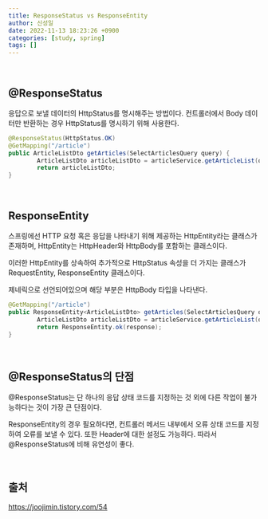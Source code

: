 ```yaml
---
title: ResponseStatus vs ResponseEntity
author: 신성일
date: 2022-11-13 18:23:26 +0900
categories: [study, spring]
tags: []
---
```


​	

## @ResponseStatus

응답으로 보낼 데이터의 HttpStatus를 명시해주는 방법이다. 컨트롤러에서 Body 데이터만 반환하는 경우 HttpStatus를 명시하기 위해 사용한다.

```java
@ResponseStatus(HttpStatus.OK)
@GetMapping("/article")
public ArticleListDto getArticles(SelectArticlesQuery query) {
		ArticleListDto articleListDto = articleService.getArticleList(query);
		return articleListDto;
}
```

<Br/>

## ResponseEntity

스프링에선 HTTP 요청 혹은 응답을 나타내기 위해 제공하는 HttpEntity라는 클래스가 존재하며, HttpEntity는 HttpHeader와 HttpBody를 포함하는 클래스이다.

이러한 HttpEntity를 상속하여 추가적으로 HttpStatus 속성을 더 가지는 클래스가 RequestEntity, ResponseEntity 클래스이다. 

제네릭으로 선언되어있으며 해당 부분은 HttpBody 타입을 나타낸다.

```java
@GetMapping("/article")
public ResponseEntity<ArticleListDto> getArticles(SelectArticlesQuery query) {
		ArticleListDto articleListDto = articleService.getArticleList(query);
		return ResponseEntity.ok(response);
}
```

<br/>

## @ResponseStatus의 단점

@ResponseStatus는 단 하나의 응답 상태 코드를 지정하는 것 외에 다른 작업이 불가능하다는 것이 가장 큰 단점이다.

ResponseEntity의 경우 필요하다면, 컨트롤러 메서드 내부에서 오류 상태 코드를 지정하여 오류를 보낼 수 있다. 또한 Header에 대한 설정도 가능하다. 따라서 @ResponseStatus에 비해 유연성이 좋다.

<br/>

## 출처

https://joojimin.tistory.com/54

